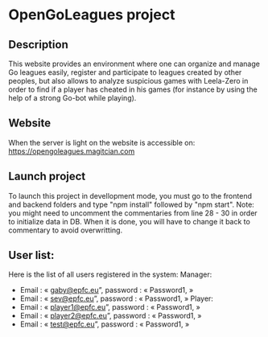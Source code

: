 # OpenGoLeagues project

## Description
This website provides an environment where one can organize and manage Go leagues easily, register and participate to leagues created by other peoples, but also allows to analyze suspicious games with Leela-Zero in order to find if a player has cheated in his games (for instance by using the help of a strong Go-bot while playing).

## Website
When the server is light on the website is accessible on:
https://opengoleagues.magitcian.com

## Launch project
To launch this project in devellopment mode, you must go to the frontend and backend folders and type "npm install" followed by "npm start". 
Note: you might need to uncomment the commentaries from line 28 - 30 in order to initialize data in DB. When it is done, you will have to change it back to commentary to avoid overwritting.

## User list:
Here is the list of all users registered in the system:
Manager:
-	Email : « gaby@epfc.eu”, password : « Password1, »
-	Email : « sev@epfc.eu”, password : « Password1, »
Player:
-	Email : « player1@epfc.eu”, password : « Password1, »
-	Email : « player2@epfc.eu”, password : « Password1, »
-	Email : « test@epfc.eu”, password : « Password1, »